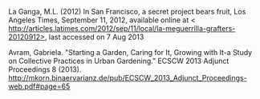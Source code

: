 La Ganga, M.L. (2012) In San Francisco, a secret project bears fruit, Los Angeles Times,
September 11, 2012, available online at < http://articles.latimes.com/2012/sep/11/local/la-meguerrilla-grafters-20120912>,
last accessed on 7 Aug 2013

Avram, Gabriela. "Starting a Garden, Caring for It, Growing with It-a Study on Collective Practices in Urban Gardening." 
ECSCW 2013 Adjunct Proceedings 8 (2013). http://mkorn.binaervarianz.de/pub/ECSCW_2013_Adjunct_Proceedings-web.pdf#page=65


